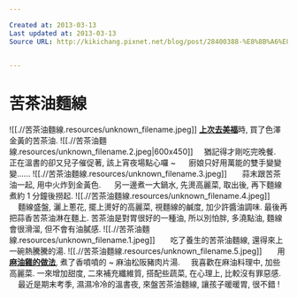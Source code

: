 ```yaml
---

Created at: 2013-03-13
Last updated at: 2013-03-13
Source URL: http://kikichang.pixnet.net/blog/post/28400388-%E8%8B%A6%E8%8C%B6%E6%B2%B9%E6%8B%8C%E9%BA%B5%E7%B7%9A-%26-%E9%BA%BB%E6%B2%B9%E6%9D%BE%E9%98%AA%E8%B1%AC-


---
```


# 苦茶油麵線


![[.//苦茶油麵線.resources/unknown_filename.jpeg]] 
 [**上次去美福**](http://kikichang.pixnet.net/blog/post/28389403)時, 買了色澤金黃的苦茶油. 
![[.//苦茶油麵線.resources/unknown_filename.2.jpeg\|600x450]]
    猶記得才剛吃完晚餐. 
    正在溫書的卻又兒子催促著, 該上宵夜場點心囉 ~ 
    廚娘只好用萬能的雙手變變變......
![[.//苦茶油麵線.resources/unknown_filename.3.jpeg]]  
    蒜末跟苦茶油一起, 用中火炸到金黃色. 
    另一邊煮一大鍋水, 先燙高麗菜, 取出後, 再下麵線煮約 1 分鐘後撈起. ![[.//苦茶油麵線.resources/unknown_filename.4.jpeg]]  
    麵線盛盤, 灑上蔥花, 擺上燙好的高麗菜, 視麵線的鹹度, 加少許醬油調味. 最後再把蒜香苦茶油淋在麵上. 苦茶油是對胃很好的一種油, 所以別怕胖, 多澆點油, 麵線會很滑溜, 但不會有油膩感. ![[.//苦茶油麵線.resources/unknown_filename.1.jpeg]]  
    吃了養生的苦茶油麵線, 還得來上一碗熱騰騰的湯. ![[.//苦茶油麵線.resources/unknown_filename.5.jpeg]]  
    用[**麻油雞的做法**](http://kikichang.pixnet.net/blog/post/12233094), 煮了香噴噴的 ~ 麻油松阪豬肉片湯.
    我喜歡在麻油料理中, 加些高麗菜. 一來增加甜度, 二來補充纖維質, 搭配些蔬菜, 在心理上, 比較沒有罪惡感.
    最近是期末考季, 濕濕冷冷的溫書夜, 來盤苦茶油麵線, 讓孩子暖暖胃, 很不錯 !

